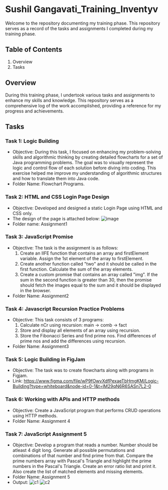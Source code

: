 # Sushil Gangavati_Training_Inventyv
Welcome to the repository documenting my training phase. This repository serves as a record of the tasks and assignments I completed during my training phase.

## Table of Contents
1. Overview
2. Tasks

## Overview
During this training phase, I undertook various tasks and assignments to enhance my skills and knowledge. This repository serves as a comprehensive log of the work accomplished, providing a reference for my progress and achievements.

## Tasks

### Task 1: Logic Building 
- Objective: During this task, I focused on enhancing my problem-solving skills and algorithmic thinking by creating detailed flowcharts for a set of Java programming problems. The goal was to visually represent the logic and control flow of each solution before diving into coding. This exercise helped me improve my understanding of algorithmic structures and how to translate them into Java code.
- Folder Name: Flowchart Programs.

### Task 2:  HTML and CSS Login Page Design 
- Objective: Developed and designed a static Login Page using HTML and CSS only.
- The design of the page is attached below:
    ![image](https://github.com/SushilInventyv/Training_Inventyv/assets/153286178/df484dd5-4b4e-423e-ac0b-6f35005d7f98)
- Folder name: Assignment1

### Task 3: JavaScript Promise
- Objective: The task is the assignment is as follows:
    1. Create an IIFE function that contains an array and firstElement variable. Assign the 1st element of the array to firstElement.
    2. Create another function called "two" and it should be called in the first function. Calculate the sum of the array elements.
    3. Create a custom promise that contains an array called "img". If the sum in the second function is greater than 30, then the promise should fetch the images equal to the sum and it should be displayed in the browser.
- Folder Name: Assignment2

### Task 4: Javascript Recursion Practice Problems
- Objective: This task consists of 3 programs:
    1. Calculate nCr using recursion: main -> comb -> fact
    2. Store and display all elements of an array using recursion.
    3. Store the Fibonacci Series and find prime nos. Find differences of prime nos and add the differences using recursion.
- Folder Name: Assignment3

### Task 5: Logic Building in FigJam
- Objective: The task was to create flowcharts along with programs in Figjam.
- Link: https://www.figma.com/file/wP9fOwvXdfPexaeTbHmgKM/Logic-Building?type=whiteboard&node-id=0-1&t=lM29qN6R6SASn7L2-0


### Task 6: Working with APIs and HTTP methods
- Objective: Create a JavaScript program that performs CRUD operations using HTTP methods.
- Folder Name: Assignment 4

### Task 7: JavaScript Assignment 5
- Objective: Develop a program that reads a number. Number should be atleast 4 digit long. Generate all possible permutations and combinations of that number and find prime from that. Compare the prime numbers array with Pascal's Triangle and highlight the prime numbers in the Pascal's Triangle. Create an error ratio list and print it. Also create the list of matched elements and missing elements.
- Folder Name: Assignment 5
- Output:
![c1](https://github.com/SushilInventyv/Training_Inventyv/assets/153286178/84a9448f-d536-4201-9ea4-614f64c30c34)
![c2](https://github.com/SushilInventyv/Training_Inventyv/assets/153286178/e1504e3a-ec1a-4e77-8399-f0c69b49efbb)






